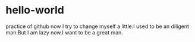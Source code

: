 # hello-world
practice of github
now I try to change myself a little.I used to be an diligent man.But I am lazy now.I want to be a great man.
